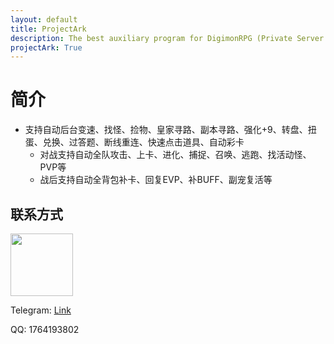 ```yaml
---
layout: default
title: ProjectArk
description: The best auxiliary program for DigimonRPG (Private Server Only)
projectArk: True
---
```

# 简介

- 支持自动后台变速、找怪、捡物、皇家寻路、副本寻路、强化+9、转盘、扭蛋、兑换、过答题、断线重连、快速点击道具、自动彩卡
  - 对战支持自动全队攻击、上卡、进化、捕捉、召唤、逃跑、找活动怪、PVP等
  - 战后支持自动全背包补卡、回复EVP、补BUFF、副宠复活等


## 联系方式

<img src="{{site.cdn}}/resource/me.jpg" width="100" height="100">

<p>Telegram: <a href="https://t.me/+0920spznfQZjMjNl">Link</a></p>
<p>QQ: 1764193802</p>

<!-- ## 免责声明
本软件完全出于个人兴趣爱好，由本人在业余时间开发，是一款安全，绿色，可靠的软件产品，仅用于科研学习、程序架构设计、软件工程技术研究场景。

本软件绝对不针对任何一款游戏或者游戏开发商，如果有人利用本软件进行非法游戏活动，本人将保留追究其民事以及刑事责任的权利。

因使用本软件而引致的任何意外、疏忽、合约毁坏、诽谤、版权或知识产权侵犯及其所造成的任何损失，本人概不负责，亦概不承担任何民事或刑事法律责任。

当你第一次开始使用本人所提供的任何软件及资源的那一刻起就将被视为对本声明全部内容的认可。同时您必须认可上述免责条款，方可使用本软件及资源。如有任何异议，建议立刻删除本软件及资源并且停止使用。

**以上内容，本人保留最终解释权。** -->